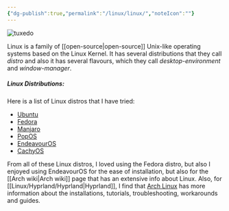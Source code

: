 ```yaml
---
{"dg-publish":true,"permalink":"/linux/linux/","noteIcon":""}
---
```


![tuxedo](https://upload.wikimedia.org/wikipedia/commons/3/35/Tux.svg)

Linux is a family of [[open-source\|open-source]] Unix-like operating systems based on the Linux Kernel. It has several distributions that they call *distro* and also it has several flavours, which they call *desktop-environment* and *window-manager*. 

##### Linux Distributions:

Here is a list of Linux distros that I have tried:

- [Ubuntu](https://ubuntu.com/)
- [Fedora](https://fedoraproject.org/)
- [Manjaro](https://manjaro.org/)
- [PopOS](https://pop.system76.com/)
- [EndeavourOS](https://endeavouros.com/)
- [CachyOS](https://cachyos.org/)

From all of these Linux distros, I loved using the Fedora distro, but also I enjoyed using EndeavourOS for the ease of installation, but also for the [[Arch wiki\|Arch wiki]] page that has an extensive info about Linux. Also, for [[Linux/Hyprland/Hyprland\|Hyprland]], I find that [Arch Linux](https://archlinux.org/) has more information about the installations, tutorials, troubleshooting, workarounds and guides. 